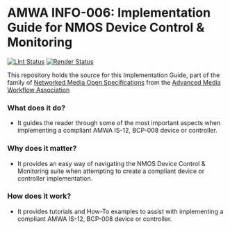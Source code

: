 # AMWA INFO-006: Implementation Guide for NMOS Device Control & Monitoring

[![Lint Status](https://github.com/AMWA-TV/info-006/workflows/Lint/badge.svg)](https://github.com/AMWA-TV/info-006/actions?query=workflow%3ALint)
[![Render Status](https://github.com/AMWA-TV/info-006/workflows/Render/badge.svg)](https://github.com/AMWA-TV/info-006/actions?query=workflow%3ARender)

This repository holds the source for this Implementation Guide, part of the family of [Networked Media Open Specifications](https://specs.amwa.tv/nmos) from the [Advanced Media Workflow Association](https://amwa.tv)

<!-- INTRO-START -->

### What does it do?

- It guides the reader through some of the most important aspects when implementing a compliant AMWA IS-12, BCP-008 device or controller.

### Why does it matter?

- It provides an easy way of navigating the NMOS Device Control & Monitoring suite when attempting to create a compliant device or controller implementation.

### How does it work?

- It provides tutorials and How-To examples to assist with implementing a compliant AMWA IS-12, BCP-008 device or controller.

<!-- INTRO-END -->
